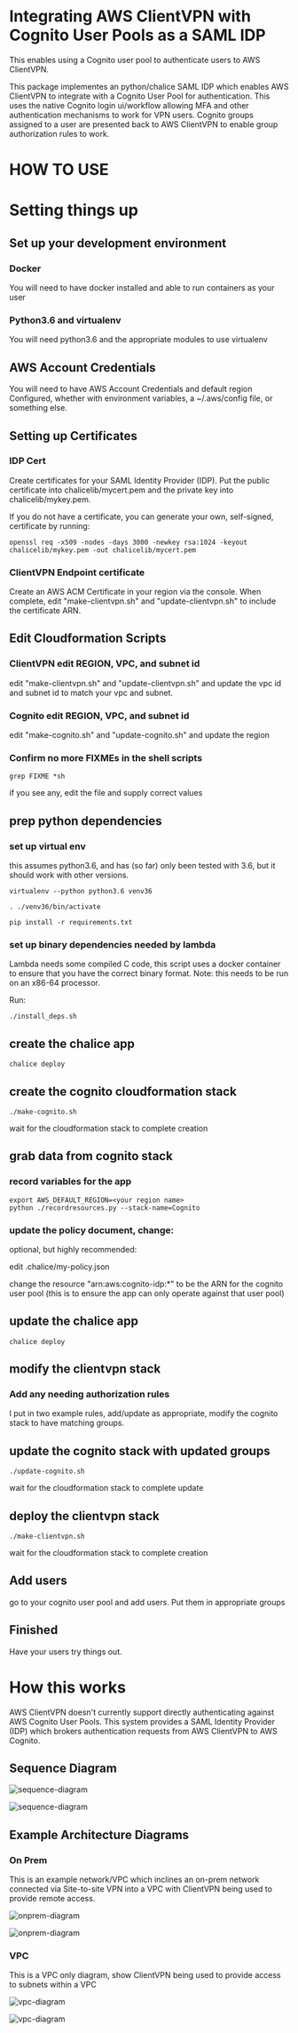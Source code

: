 # Integrating AWS ClientVPN with Cognito User Pools as a SAML IDP

This enables using a Cognito user pool to authenticate users to AWS ClientVPN.

This package implementes an python/chalice SAML IDP which enables AWS ClientVPN
to integrate with a Cognito User Pool for authentication. This uses the native
Cognito login ui/workflow allowing MFA and other authentication mechanisms
to work for VPN users. Cognito groups assigned to a user are presented
back to AWS ClientVPN to enable group authorization rules to work.

# HOW TO USE

# Setting things up

## Set up your development environment

### Docker

You will need to have docker installed
and able to run containers as your user

### Python3.6 and virtualenv

You will need python3.6 and the appropriate
modules to use virtualenv

##  AWS Account Credentials

You will need to have AWS Account Credentials and default region
Configured, whether with environment variables,
a ~/.aws/config file, or something else.

## Setting up Certificates

### IDP Cert

Create certificates for your SAML Identity Provider (IDP). Put the
public certificate into chalicelib/mycert.pem and the private key
into chalicelib/mykey.pem.

If you do not have a certificate, you can generate your own, self-signed,
certificate by running:

```
openssl req -x509 -nodes -days 3000 -newkey rsa:1024 -keyout chalicelib/mykey.pem -out chalicelib/mycert.pem
```

### ClientVPN Endpoint certificate

Create an AWS ACM Certificate in your region via the console. When
complete, edit "make-clientvpn.sh" and "update-clientvpn.sh" to include
the certificate ARN.

## Edit Cloudformation Scripts
### ClientVPN edit REGION, VPC, and subnet id

edit "make-clientvpn.sh" and "update-clientvpn.sh" and update the vpc id
and subnet id to match your vpc and subnet.

### Cognito edit REGION, VPC, and subnet id

edit "make-cognito.sh" and "update-cognito.sh" and update the region

### Confirm no more FIXMEs in the shell scripts

```
grep FIXME *sh
```

if you see any, edit the file and supply correct values

## prep python dependencies

### set up virtual env

this assumes python3.6, and has (so far) only been tested with 3.6, but
it should work with other versions.

```
virtualenv --python python3.6 venv36

. ./venv36/bin/activate

pip install -r requirements.txt
```

### set up binary dependencies needed by lambda

Lambda needs some compiled C code, this script
uses a docker container to ensure that you have the
correct binary format. Note: this needs to be run
on an x86-64 processor.

Run:

```
./install_deps.sh
```

## create the chalice app

```
chalice deploy
```

## create the cognito cloudformation stack

```
./make-cognito.sh
```

wait for the cloudformation stack to complete creation

## grab data from cognito stack

### record variables for the app

```
export AWS_DEFAULT_REGION=<your region name>
python ./recordresources.py --stack-name=Cognito
```

### update the policy document, change:

optional, but highly recommended:

edit .chalice/my-policy.json

change the resource "arn:aws:cognito-idp:*" to be the ARN for
the cognito user pool (this is to ensure the app
can only operate against that user pool)


## update the chalice app

```
chalice deploy
```

## modify the clientvpn stack

### Add any needing authorization rules

I put in two example rules, add/update as appropriate, modify
the cognito stack to have matching groups.

## update the cognito stack with updated groups

```
./update-cognito.sh
```

wait for the cloudformation stack to complete update

## deploy the clientvpn stack

```
./make-clientvpn.sh
```

wait for the cloudformation stack to complete creation

## Add users

go to your cognito user pool and add users. Put them in appropriate groups


## Finished

Have your users try things out.

# How this works

AWS ClientVPN doesn't currently support directly authenticating against AWS Cognito User Pools. This system provides a SAML Identity Provider (IDP) which brokers authentication requests from AWS ClientVPN to AWS Cognito.

## Sequence Diagram


![sequence-diagram](plantuml/sequence.png)

![sequence-diagram](http://www.plantuml.com/plantuml/proxy?cache=no&src=https://raw.githubusercontent.com/craighagan/ClientVPNSAMLIDP/main/plantuml/sequence.uml)

## Example Architecture Diagrams

### On Prem
This is an example network/VPC which inclines an on-prem network connected via Site-to-site VPN into a VPC with ClientVPN being used to provide remote access.


![onprem-diagram](plantuml/onprem-diagram.png)

![onprem-diagram](http://www.plantuml.com/plantuml/proxy?cache=no&src=https://raw.githubusercontent.com/craighagan/ClientVPNSAMLIDP/main/plantuml/onprem-diagram.uml)

### VPC

This is a VPC only diagram, show ClientVPN being used to provide
access to subnets within a VPC


![vpc-diagram](plantuml/vpc-diagram.png)

![vpc-diagram](http://www.plantuml.com/plantuml/proxy?cache=no&src=https://raw.githubusercontent.com/craighagan/ClientVPNSAMLIDP/main/plantuml/vpc-diagram.uml)
